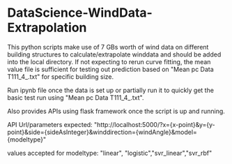 ﻿# DataScience-WindData-Extrapolation

 This python scripts make use of 7 GBs worth of wind data on different building structures to calculate/extrapolate winddata and should be added into the local directory.
 If not expecting to rerun curve fitting, the mean value file is sufficient for testing out prediction based on "Mean pc Data T111_4_.txt" for specific building size.
 
 Run ipynb file once the data is set up or partially run it to quickly get the basic test run using "Mean pc Data T111_4_.txt".

 Also provides APIs using flask framework once the script is up and running.

 API Url/parameters expected: "http://localhost:5000/?x={x-point}&y={y-point}&side={sideAsInteger}&winddirection={windAngle}&model={modeltype}"

 values accepted for modeltype: "linear", "logistic","svr_linear","svr_rbf"
